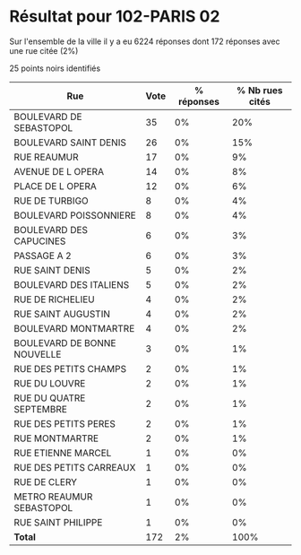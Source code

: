 # Résultat pour 102-PARIS 02

Sur l'ensemble de la ville il y a eu 6224 réponses dont 172 réponses avec une rue citée (2%)

25 points noirs identifiés

| Rue | Vote | % réponses | % Nb rues cités|
|-----|------|------------|----------------|
| BOULEVARD DE SEBASTOPOL | 35 | 0% | 20%|
| BOULEVARD SAINT DENIS | 26 | 0% | 15%|
| RUE REAUMUR | 17 | 0% | 9%|
| AVENUE DE L OPERA | 14 | 0% | 8%|
| PLACE DE L OPERA | 12 | 0% | 6%|
| RUE DE TURBIGO | 8 | 0% | 4%|
| BOULEVARD POISSONNIERE | 8 | 0% | 4%|
| BOULEVARD DES CAPUCINES | 6 | 0% | 3%|
| PASSAGE A 2 | 6 | 0% | 3%|
| RUE SAINT DENIS | 5 | 0% | 2%|
| BOULEVARD DES ITALIENS | 5 | 0% | 2%|
| RUE DE RICHELIEU | 4 | 0% | 2%|
| RUE SAINT AUGUSTIN | 4 | 0% | 2%|
| BOULEVARD MONTMARTRE | 4 | 0% | 2%|
| BOULEVARD DE BONNE NOUVELLE | 3 | 0% | 1%|
| RUE DES PETITS CHAMPS | 2 | 0% | 1%|
| RUE DU LOUVRE | 2 | 0% | 1%|
| RUE DU QUATRE SEPTEMBRE | 2 | 0% | 1%|
| RUE DES PETITS PERES | 2 | 0% | 1%|
| RUE MONTMARTRE | 2 | 0% | 1%|
| RUE ETIENNE MARCEL | 1 | 0% | 0%|
| RUE DES PETITS CARREAUX | 1 | 0% | 0%|
| RUE DE CLERY | 1 | 0% | 0%|
| METRO REAUMUR SEBASTOPOL | 1 | 0% | 0%|
| RUE SAINT PHILIPPE | 1 | 0% | 0%|
| **Total** | 172 | 2% | 100%|
